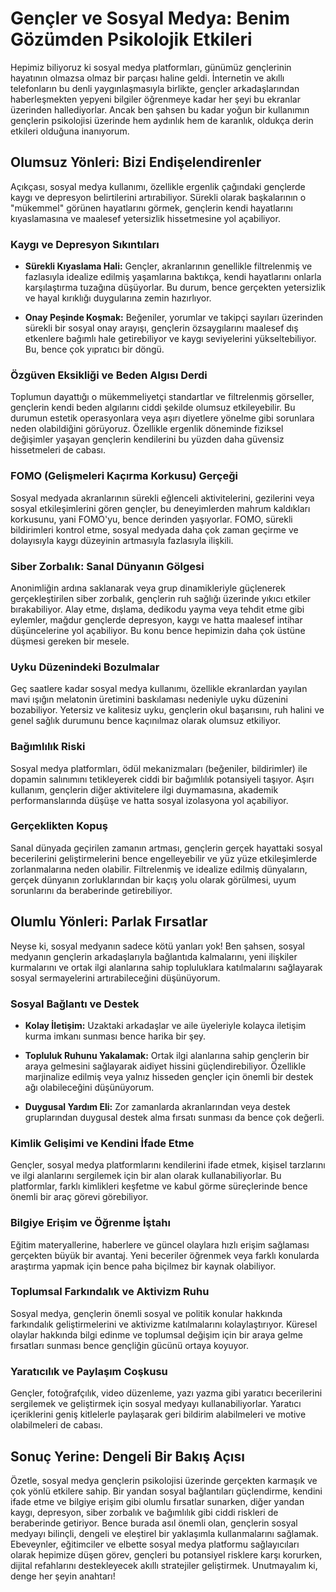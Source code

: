 # Gençler ve Sosyal Medya: Benim Gözümden Psikolojik Etkileri

Hepimiz biliyoruz ki sosyal medya platformları, günümüz gençlerinin hayatının olmazsa olmaz bir parçası haline geldi. İnternetin ve akıllı telefonların bu denli yaygınlaşmasıyla birlikte, gençler arkadaşlarından haberleşmekten yepyeni bilgiler öğrenmeye kadar her şeyi bu ekranlar üzerinden hallediyorlar. Ancak ben şahsen bu kadar yoğun bir kullanımın gençlerin psikolojisi üzerinde hem aydınlık hem de karanlık, oldukça derin etkileri olduğuna inanıyorum.

## Olumsuz Yönleri: Bizi Endişelendirenler

Açıkçası, sosyal medya kullanımı, özellikle ergenlik çağındaki gençlerde kaygı ve depresyon belirtilerini artırabiliyor. Sürekli olarak başkalarının o "mükemmel" görünen hayatlarını görmek, gençlerin kendi hayatlarını kıyaslamasına ve maalesef yetersizlik hissetmesine yol açabiliyor.

### Kaygı ve Depresyon Sıkıntıları

*   **Sürekli Kıyaslama Hali:** Gençler, akranlarının genellikle filtrelenmiş ve fazlasıyla idealize edilmiş yaşamlarına baktıkça, kendi hayatlarını onlarla karşılaştırma tuzağına düşüyorlar. Bu durum, bence gerçekten yetersizlik ve hayal kırıklığı duygularına zemin hazırlıyor.

*   **Onay Peşinde Koşmak:** Beğeniler, yorumlar ve takipçi sayıları üzerinden sürekli bir sosyal onay arayışı, gençlerin özsaygılarını maalesef dış etkenlere bağımlı hale getirebiliyor ve kaygı seviyelerini yükseltebiliyor. Bu, bence çok yıpratıcı bir döngü.

### Özgüven Eksikliği ve Beden Algısı Derdi

Toplumun dayattığı o mükemmeliyetçi standartlar ve filtrelenmiş görseller, gençlerin kendi beden algılarını ciddi şekilde olumsuz etkileyebilir. Bu durumun estetik operasyonlara veya aşırı diyetlere yönelme gibi sorunlara neden olabildiğini görüyoruz. Özellikle ergenlik döneminde fiziksel değişimler yaşayan gençlerin kendilerini bu yüzden daha güvensiz hissetmeleri de cabası.

### FOMO (Gelişmeleri Kaçırma Korkusu) Gerçeği

Sosyal medyada akranlarının sürekli eğlenceli aktivitelerini, gezilerini veya sosyal etkileşimlerini gören gençler, bu deneyimlerden mahrum kaldıkları korkusunu, yani FOMO'yu, bence derinden yaşıyorlar. FOMO, sürekli bildirimleri kontrol etme, sosyal medyada daha çok zaman geçirme ve dolayısıyla kaygı düzeyinin artmasıyla fazlasıyla ilişkili.

### Siber Zorbalık: Sanal Dünyanın Gölgesi

Anonimliğin ardına saklanarak veya grup dinamikleriyle güçlenerek gerçekleştirilen siber zorbalık, gençlerin ruh sağlığı üzerinde yıkıcı etkiler bırakabiliyor. Alay etme, dışlama, dedikodu yayma veya tehdit etme gibi eylemler, mağdur gençlerde depresyon, kaygı ve hatta maalesef intihar düşüncelerine yol açabiliyor. Bu konu bence hepimizin daha çok üstüne düşmesi gereken bir mesele.

### Uyku Düzenindeki Bozulmalar

Geç saatlere kadar sosyal medya kullanımı, özellikle ekranlardan yayılan mavi ışığın melatonin üretimini baskılaması nedeniyle uyku düzenini bozabiliyor. Yetersiz ve kalitesiz uyku, gençlerin okul başarısını, ruh halini ve genel sağlık durumunu bence kaçınılmaz olarak olumsuz etkiliyor.

### Bağımlılık Riski

Sosyal medya platformları, ödül mekanizmaları (beğeniler, bildirimler) ile dopamin salınımını tetikleyerek ciddi bir bağımlılık potansiyeli taşıyor. Aşırı kullanım, gençlerin diğer aktivitelere ilgi duymamasına, akademik performanslarında düşüşe ve hatta sosyal izolasyona yol açabiliyor.

### Gerçeklikten Kopuş

Sanal dünyada geçirilen zamanın artması, gençlerin gerçek hayattaki sosyal becerilerini geliştirmelerini bence engelleyebilir ve yüz yüze etkileşimlerde zorlanmalarına neden olabilir. Filtrelenmiş ve idealize edilmiş dünyaların, gerçek dünyanın zorluklarından bir kaçış yolu olarak görülmesi, uyum sorunlarını da beraberinde getirebiliyor.

## Olumlu Yönleri: Parlak Fırsatlar

Neyse ki, sosyal medyanın sadece kötü yanları yok! Ben şahsen, sosyal medyanın gençlerin arkadaşlarıyla bağlantıda kalmalarını, yeni ilişkiler kurmalarını ve ortak ilgi alanlarına sahip topluluklara katılmalarını sağlayarak sosyal sermayelerini artırabileceğini düşünüyorum.

### Sosyal Bağlantı ve Destek

*   **Kolay İletişim:** Uzaktaki arkadaşlar ve aile üyeleriyle kolayca iletişim kurma imkanı sunması bence harika bir şey.

*   **Topluluk Ruhunu Yakalamak:** Ortak ilgi alanlarına sahip gençlerin bir araya gelmesini sağlayarak aidiyet hissini güçlendirebiliyor. Özellikle marjinalize edilmiş veya yalnız hisseden gençler için önemli bir destek ağı olabileceğini düşünüyorum.

*   **Duygusal Yardım Eli:** Zor zamanlarda akranlarından veya destek gruplarından duygusal destek alma fırsatı sunması da bence çok değerli.

### Kimlik Gelişimi ve Kendini İfade Etme

Gençler, sosyal medya platformlarını kendilerini ifade etmek, kişisel tarzlarını ve ilgi alanlarını sergilemek için bir alan olarak kullanabiliyorlar. Bu platformlar, farklı kimlikleri keşfetme ve kabul görme süreçlerinde bence önemli bir araç görevi görebiliyor.

### Bilgiye Erişim ve Öğrenme İştahı

Eğitim materyallerine, haberlere ve güncel olaylara hızlı erişim sağlaması gerçekten büyük bir avantaj. Yeni beceriler öğrenmek veya farklı konularda araştırma yapmak için bence paha biçilmez bir kaynak olabiliyor.

### Toplumsal Farkındalık ve Aktivizm Ruhu

Sosyal medya, gençlerin önemli sosyal ve politik konular hakkında farkındalık geliştirmelerini ve aktivizme katılmalarını kolaylaştırıyor. Küresel olaylar hakkında bilgi edinme ve toplumsal değişim için bir araya gelme fırsatları sunması bence gençliğin gücünü ortaya koyuyor.

### Yaratıcılık ve Paylaşım Coşkusu

Gençler, fotoğrafçılık, video düzenleme, yazı yazma gibi yaratıcı becerilerini sergilemek ve geliştirmek için sosyal medyayı kullanabiliyorlar. Yaratıcı içeriklerini geniş kitlelerle paylaşarak geri bildirim alabilmeleri ve motive olabilmeleri de cabası.

## Sonuç Yerine: Dengeli Bir Bakış Açısı

Özetle, sosyal medya gençlerin psikolojisi üzerinde gerçekten karmaşık ve çok yönlü etkilere sahip. Bir yandan sosyal bağlantıları güçlendirme, kendini ifade etme ve bilgiye erişim gibi olumlu fırsatlar sunarken, diğer yandan kaygı, depresyon, siber zorbalık ve bağımlılık gibi ciddi riskleri de beraberinde getiriyor. Bence burada asıl önemli olan, gençlerin sosyal medyayı bilinçli, dengeli ve eleştirel bir yaklaşımla kullanmalarını sağlamak. Ebeveynler, eğitimciler ve elbette sosyal medya platformu sağlayıcıları olarak hepimize düşen görev, gençleri bu potansiyel risklere karşı korurken, dijital refahlarını destekleyecek akıllı stratejiler geliştirmek. Unutmayalım ki, denge her şeyin anahtarı!